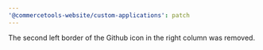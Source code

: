 ```yaml
---
'@commercetools-website/custom-applications': patch
---
```


The second left border of the Github icon in the right column was removed.
